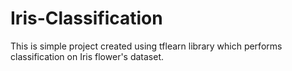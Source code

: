 # Iris-Classification
This is simple project created using tflearn library which performs classification on Iris flower's dataset.
